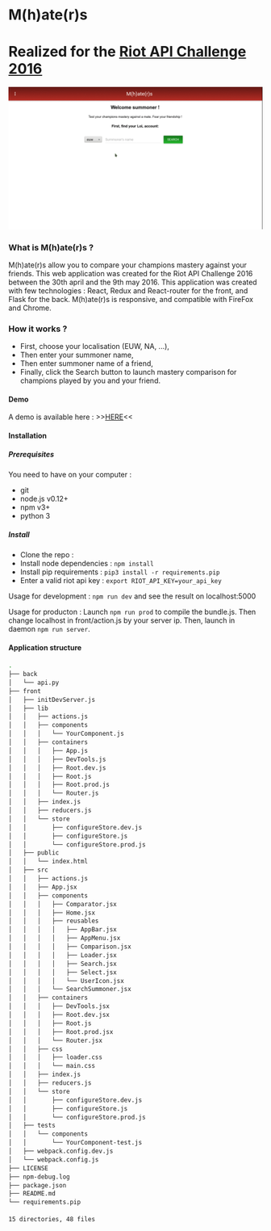 M(h)ate(r)s
===========
Realized for the [Riot API Challenge 2016](https://developer.riotgames.com/discussion/announcements/show/eoq3tZd1)
===========


![A screenshot of your package](https://raw.githubusercontent.com/Gmousse/mhaters/master/screenshots/anim.gif)

### What is M(h)ate(r)s ?

M(h)ate(r)s allow you to compare your champions mastery against your friends.
This web application was created for the Riot API Challenge 2016 between the 30th april and the 9th may 2016.
This application was created with few technologies : React, Redux and React-router for the front, and Flask for the back.
M(h)ate(r)s is responsive, and compatible with FireFox and Chrome.


### How it works ?
- First, choose your localisation (EUW, NA, ...),
- Then enter your summoner name,
- Then enter summoner name of a friend,
- Finally, click the Search button to launch mastery comparison for champions played by you and your friend.


#### Demo
A demo is available here : >>[HERE](http://93.15.96.71:5000/)<<

#### Installation
##### Prerequisites
You need to have on your computer :
- git
- node.js v0.12+
- npm v3+
- python 3

##### Install
- Clone the repo :
- Install node dependencies : ```npm install```
- Install pip requirements : ```pip3 install -r requirements.pip```
- Enter a valid riot api key : ```export RIOT_API_KEY=your_api_key```

Usage for development : ```npm run dev``` and see the result on localhost:5000

Usage for producton : Launch ```npm run prod``` to compile the bundle.js. Then change localhost in front/action.js by your server ip. Then, launch in daemon ```npm run server```.

#### Application structure
```bash
.
├── back
│   └── api.py
├── front
│   ├── initDevServer.js
│   ├── lib
│   │   ├── actions.js
│   │   ├── components
│   │   │   └── YourComponent.js
│   │   ├── containers
│   │   │   ├── App.js
│   │   │   ├── DevTools.js
│   │   │   ├── Root.dev.js
│   │   │   ├── Root.js
│   │   │   ├── Root.prod.js
│   │   │   └── Router.js
│   │   ├── index.js
│   │   ├── reducers.js
│   │   └── store
│   │       ├── configureStore.dev.js
│   │       ├── configureStore.js
│   │       └── configureStore.prod.js
│   ├── public
│   │   └── index.html
│   ├── src
│   │   ├── actions.js
│   │   ├── App.jsx
│   │   ├── components
│   │   │   ├── Comparator.jsx
│   │   │   ├── Home.jsx
│   │   │   ├── reusables
│   │   │   │   ├── AppBar.jsx
│   │   │   │   ├── AppMenu.jsx
│   │   │   │   ├── Comparison.jsx
│   │   │   │   ├── Loader.jsx
│   │   │   │   ├── Search.jsx
│   │   │   │   ├── Select.jsx
│   │   │   │   └── UserIcon.jsx
│   │   │   └── SearchSummoner.jsx
│   │   ├── containers
│   │   │   ├── DevTools.jsx
│   │   │   ├── Root.dev.jsx
│   │   │   ├── Root.js
│   │   │   ├── Root.prod.jsx
│   │   │   └── Router.jsx
│   │   ├── css
│   │   │   ├── loader.css
│   │   │   └── main.css
│   │   ├── index.js
│   │   ├── reducers.js
│   │   └── store
│   │       ├── configureStore.dev.js
│   │       ├── configureStore.js
│   │       └── configureStore.prod.js
│   ├── tests
│   │   └── components
│   │       └── YourComponent-test.js
│   ├── webpack.config.dev.js
│   └── webpack.config.js
├── LICENSE
├── npm-debug.log
├── package.json
├── README.md
└── requirements.pip

15 directories, 48 files
```
